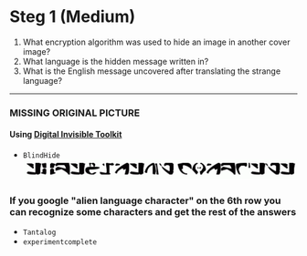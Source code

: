 # Steg 1 (Medium)

1. What encryption algorithm was used to hide an image in another cover image?
1. What language is the hidden message written in?
1. What is the English message uncovered after translating the strange language?

---

### MISSING ORIGINAL PICTURE

#### Using [Digital Invisible Toolkit](http://diit.sourceforge.net/) 
- `BlindHide` <br>
![Steg 1](https://github.com/Hercules1216/NCL/blob/main/Fall%202020/Individual/Cryptography/Steg%201.png?raw=true)

### If you google "alien language character" on the 6th row you can recognize some characters and get the rest of the answers
- `Tantalog`
- `experimentcomplete`
